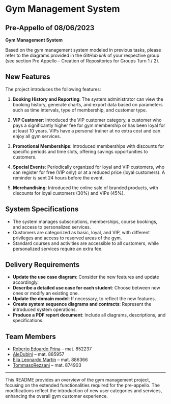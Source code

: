 # Gym Management System

## Pre-Appello of 08/06/2023

**Gym Management System**

Based on the gym management system modeled in previous tasks, please refer to the diagrams provided in the *GitHub link* of your respective group (see section Pre Appello – Creation of Repositories for Groups Turn 1 / 2).

## New Features

The project introduces the following features:

1. **Booking History and Reporting**: The system administrator can view the booking history, generate charts, and export data based on parameters such as time intervals, type of membership, and customer type.

2. **VIP Customer**: Introduced the VIP customer category, a customer who pays a significantly higher fee for gym membership or has been loyal for at least 10 years. VIPs have a personal trainer at no extra cost and can enjoy all gym services.

3. **Promotional Memberships**: Introduced memberships with discounts for specific periods and time slots, offering savings opportunities to customers.

4. **Special Events**: Periodically organized for loyal and VIP customers, who can register for free (VIP only) or at a reduced price (loyal customers). A reminder is sent 24 hours before the event.

5. **Merchandising**: Introduced the online sale of branded products, with discounts for loyal customers (30%) and VIPs (45%).

## System Specifications

- The system manages subscriptions, memberships, course bookings, and access to personalized services.
- Customers are categorized as basic, loyal, and VIP, with different privileges and access to reserved areas of the gym.
- Standard courses and activities are accessible to all customers, while personalized services require an extra fee.

## Delivery Requirements

- **Update the use case diagram**: Consider the new features and update accordingly.
- **Describe a detailed use case for each student**: Choose between new ones or modify an existing one.
- **Update the domain model**: If necessary, to reflect the new features.
- **Create system sequence diagrams and contracts**: Represent the introduced system operations.
- **Produce a PDF report document**: Include all diagrams, descriptions, and specifications.

## Team Members

- [Roberto Edoardo Prina](https://github.com/RobertoEdoardoPrina) – mat. 852237
- [AleDubini](https://github.com/Alexd1303) – mat. 885957
- [Elia Leonardo Martin](https://github.com/eliamartin) – mat. 886366
- [TommasoRezzani](https://github.com/TommasoRezzani) – mat. 874903

---

This README provides an overview of the gym management project, focusing on the extended functionalities required for the pre-appello. The modifications reflect the introduction of new user categories and services, enhancing the overall gym customer experience.
